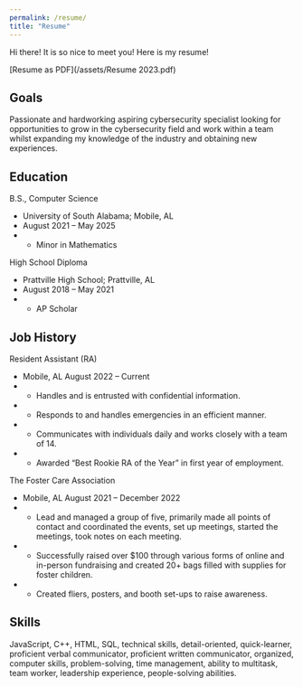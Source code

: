 ```yaml
---
permalink: /resume/
title: "Resume"
---
```


Hi there! It is so nice to meet you! Here is my resume!

[Resume as PDF](/assets/Resume 2023.pdf)

## Goals
Passionate and hardworking aspiring cybersecurity specialist looking for opportunities to grow in the cybersecurity field and work within a team whilst expanding my knowledge of the industry and obtaining new experiences. 

## Education 
B.S., Computer Science 
- University of South Alabama; Mobile, AL
- August 2021 – May 2025 
- - Minor in Mathematics

High School Diploma
- Prattville High School; Prattville, AL
- August 2018 – May 2021
- - AP Scholar 

## Job History 
Resident Assistant (RA)
- Mobile, AL	August 2022 – Current
- - Handles and is entrusted with confidential information.
- - Responds to and handles emergencies in an efficient manner. 
- - Communicates with individuals daily and works closely with a team of 14.
- - Awarded “Best Rookie RA of the Year” in first year of employment.

The Foster Care Association
- Mobile, AL 	August 2021 – December 2022
- - Lead and managed a group of five, primarily made all points of contact and coordinated the events, set up meetings, started the meetings, took notes on each meeting. 
- - Successfully raised over $100 through various forms of online and in-person fundraising and created 20+ bags filled with supplies for foster children. 
- - Created fliers, posters, and booth set-ups to raise awareness.

## Skills
JavaScript, C++, HTML, SQL, technical skills, detail-oriented, quick-learner, proficient verbal communicator, proficient written communicator, organized, computer skills, problem-solving, time management, ability to multitask, team worker, leadership experience, people-solving abilities.